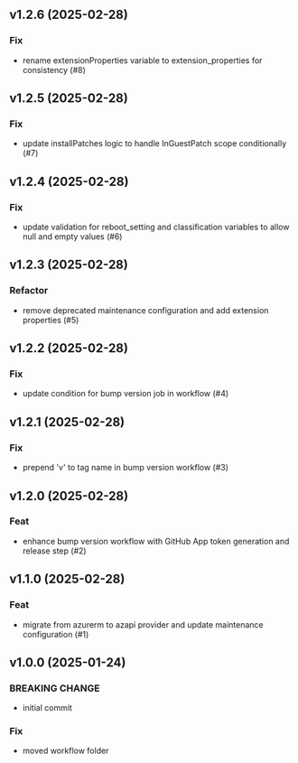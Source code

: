 ## v1.2.6 (2025-02-28)

### Fix

- rename extensionProperties variable to extension_properties for consistency (#8)

## v1.2.5 (2025-02-28)

### Fix

- update installPatches logic to handle InGuestPatch scope conditionally (#7)

## v1.2.4 (2025-02-28)

### Fix

- update validation for reboot_setting and classification variables to allow null and empty values (#6)

## v1.2.3 (2025-02-28)

### Refactor

- remove deprecated maintenance configuration and add extension properties (#5)

## v1.2.2 (2025-02-28)

### Fix

- update condition for bump version job in workflow (#4)

## v1.2.1 (2025-02-28)

### Fix

- prepend 'v' to tag name in bump version workflow (#3)

## v1.2.0 (2025-02-28)

### Feat

- enhance bump version workflow with GitHub App token generation and release step (#2)

## v1.1.0 (2025-02-28)

### Feat

- migrate from azurerm to azapi provider and update maintenance configuration (#1)

## v1.0.0 (2025-01-24)

### BREAKING CHANGE

- initial commit

### Fix

- moved workflow folder
